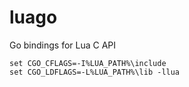 # luago
Go bindings for Lua C API

```
set CGO_CFLAGS=-I%LUA_PATH%\include
set CGO_LDFLAGS=-L%LUA_PATH%\lib -llua
```

